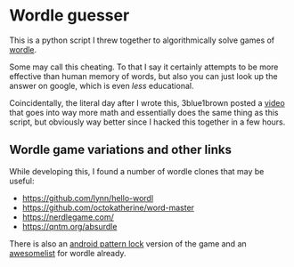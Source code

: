 # Wordle guesser

This is a python script I threw together to algorithmically solve games of [wordle](https://www.powerlanguage.co.uk/wordle/). 

Some may call this cheating. To that I say it certainly attempts to be more effective than human memory of words, but also you can just look up the answer on google, which is even *less* educational. 


Coincidentally, the literal day after I wrote this, 3blue1brown posted a [video](https://www.youtube.com/watch?v=v68zYyaEmEA) that goes into way more math and essentially does the same thing as this script, but obviously way better since I hacked this together in a few hours.


## Wordle game variations and other links
While developing this, I found a number of  wordle clones that may be useful:
- https://github.com/lynn/hello-wordl
- https://github.com/octokatherine/word-master
- https://nerdlegame.com/
- https://qntm.org/absurdle

There is also an [android pattern lock](https://github.com/maxwellito/breaklock) version of the game and an [awesomelist](https://github.com/puzzlet/awesome-wordle) for wordle already.


